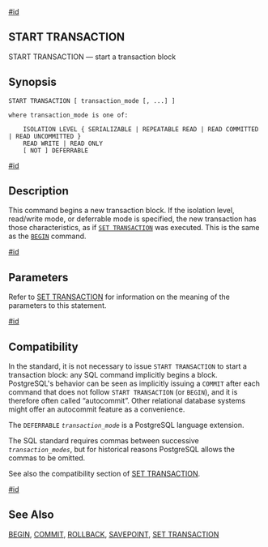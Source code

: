 [#id](#SQL-START-TRANSACTION)

## START TRANSACTION

START TRANSACTION — start a transaction block

## Synopsis

```
START TRANSACTION [ transaction_mode [, ...] ]

where transaction_mode is one of:

    ISOLATION LEVEL { SERIALIZABLE | REPEATABLE READ | READ COMMITTED | READ UNCOMMITTED }
    READ WRITE | READ ONLY
    [ NOT ] DEFERRABLE
```

[#id](#id-1.9.3.180.5)

## Description

This command begins a new transaction block. If the isolation level, read/write mode, or deferrable mode is specified, the new transaction has those characteristics, as if [`SET TRANSACTION`](sql-set-transaction) was executed. This is the same as the [`BEGIN`](sql-begin) command.

[#id](#id-1.9.3.180.6)

## Parameters

Refer to [SET TRANSACTION](sql-set-transaction) for information on the meaning of the parameters to this statement.

[#id](#id-1.9.3.180.7)

## Compatibility

In the standard, it is not necessary to issue `START TRANSACTION` to start a transaction block: any SQL command implicitly begins a block. PostgreSQL's behavior can be seen as implicitly issuing a `COMMIT` after each command that does not follow `START TRANSACTION` (or `BEGIN`), and it is therefore often called “autocommit”. Other relational database systems might offer an autocommit feature as a convenience.

The `DEFERRABLE` _`transaction_mode`_ is a PostgreSQL language extension.

The SQL standard requires commas between successive _`transaction_modes`_, but for historical reasons PostgreSQL allows the commas to be omitted.

See also the compatibility section of [SET TRANSACTION](sql-set-transaction).

[#id](#id-1.9.3.180.8)

## See Also

[BEGIN](sql-begin), [COMMIT](sql-commit), [ROLLBACK](sql-rollback), [SAVEPOINT](sql-savepoint), [SET TRANSACTION](sql-set-transaction)
